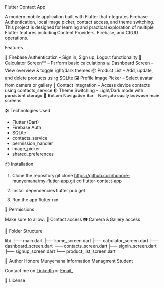  Flutter Contact App

A modern mobile application built with Flutter that integrates Firebase Authentication, local image picker, contact access, and theme switching. This project is designed for learning and practical exploration of multiple Flutter features including Content Providers, Firebase, and CRUD operations.

 Features

 🔐 Firebase Authentication – Sign in, Sign up, Logout functionality
 🧮 Calculator Screen** – Perform basic calculations
 📊 Dashboard Screen – View overview & toggle light/dark themes
 📦 Product List – Add, update, and delete products using SQLite
 🖼️ Profile Image Picker – Select avatar from camera or gallery
 📇 Contact Integration – Access device contacts using contacts_service
 🌓 Theme Switching – Light/Dark mode with persistent storage
 🎯 Bottom Navigation Bar – Navigate easily between main screens

🛠️ Technologies Used

- Flutter (Dart)
- Firebase Auth
- SQLite
- contacts_service
- permission_handler
- image_picker
- shared_preferences

 📦 Installation

1. Clone the repository
   git clone https://github.com/honore-munyemana/my-flutter-app.git
   cd flutter-contact-app
   

2. Install dependencies
   flutter pub get
  

4. Run the app
     flutter run
  
📲 Permissions

Make sure to allow:
📇 Contact access
📷 Camera & Gallery access

📁 Folder Structure

lib/
├── main.dart
├── home_screen.dart
├── calculator_screen.dart
├── dashboard_screen.dart
├── contacts_screen.dart
├── signin_screen.dart
├── signup_screen.dart
└── product_list_screen.dart

 🙋 Author
Honore Munyemana 
Information Managment Student  

Contact me on [LinkedIn](https://www.linkedin.com/in/honore-/) or [Email](honoremushya@gmail.com)_

 📜 License
